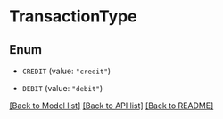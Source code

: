 # TransactionType

## Enum


* `CREDIT` (value: `"credit"`)

* `DEBIT` (value: `"debit"`)


[[Back to Model list]](../README.md#documentation-for-models) [[Back to API list]](../README.md#documentation-for-api-endpoints) [[Back to README]](../README.md)


